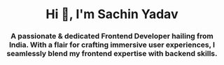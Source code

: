 <h1 align="center">Hi 👋, I'm Sachin Yadav</h1>
<h3 align="center">A passionate & dedicated Frontend Developer hailing from India. With a flair for crafting immersive user experiences, I seamlessly blend my frontend expertise with backend skills.</h3>
